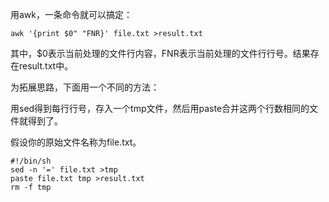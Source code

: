 用awk，一条命令就可以搞定：

```shell
awk '{print $0" "FNR}' file.txt >result.txt
```


其中，$0表示当前处理的文件行内容，FNR表示当前处理的文件行行号。结果存在result.txt中。 



为拓展思路，下面用一个不同的方法：

用sed得到每行行号，存入一个tmp文件，然后用paste合并这两个行数相同的文件就得到了。

假设你的原始文件名称为file.txt。

```shell
#!/bin/sh
sed -n '=' file.txt >tmp
paste file.txt tmp >result.txt
rm -f tmp
```

